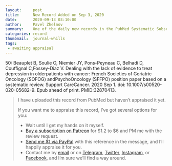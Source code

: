 ```yaml
---
layout:     post
title:      New Record Added on Sep 3, 2020
date:       2020-09-13 03:10:00
author:     Pavel Zhelnov
summary:    One of the daily new records in the PubMed Systematic Subset indexed by Sep 3, 2020.
categories: record
thumbnail:  journal-whills
tags:
 - awaiting appraisal
---
```


50: Beauplet B, Soulie O, Niemier JY, Pons-Peyneau C, Belhadi D, Couffignal C,Fossey-Diaz V. Dealing with the lack of evidence to treat depression in olderpatients with cancer: French Societies of Geriatric Oncology (SOFOG) andPsychoOncology (SFFPO) position paper based on a systematic review. Support CareCancer. 2020 Sep 1. doi: 10.1007/s00520-020-05682-9. Epub ahead of print. PMID:32870413.


> I have uploaded this record from PubMed but haven’t appraised it yet.
>
> If you want me to appraise this record, I’ve got several options for you:
> * Wait until I get my hands on it myself.
> * [Buy a subscription on Patreon](https://patreon.com/zheln) for $1.2 to $6 and PM me with the review request.
> * [Send me $1 via PayPal](https://paypal.me/pjelnov) with this reference in the message, and I’ll happily appraise it for you.
> * Contact me by [email](mailto:pavel@zheln.com) or on [Telegram](https://t.me/drzhelnov), [Twitter](https://twitter.com/drzhelnov), [Instagram](https://instagram.com/igzheln), or [Facebook](https://facebook.com/drzhelnov), and I’m sure we’ll find a way around.

